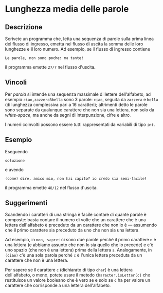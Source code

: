 Lunghezza media delle parole
============================

Descrizione
-----------

Scrivete un programma che, letta una sequenza di parole sulla prima linea del
flusso di ingresso, emetta nel flusso di uscita la somma delle loro lunghezze e
il loro numero. Ad esempio, se il flusso di ingresso contiene

    Le parole, non sono poche: ma tante!

il programma emette `27/7` nel flusso d'uscita.


Vincoli
-------

Per *parola* si intende una sequenza massimale di lettere dell'alfabeto, ad
esempio `ciao,zazzera3bella` sono 3 parole: `ciao`, seguita da `zazzera` e
`bella` (di lunghezza complessiva pari a 16 caratteri); altrimenti detto le
parole sono separate da qualunque carattere che non sia una lettera, non solo da
*white-space*, ma anche da segni di interpunzione, cifre e altro.

I numeri coinvolti possono essere tutti rappresentati da variabili di tipo
`int`.


Esempio
-------

Eseguendo

    soluzione

e avendo

    (come) dire, amico mio, non hai capito? io credo sia semi-facile!

il programma emette `48/12` nel flusso d'uscita.


Suggerimenti
------------

Scandendo i caratteri di una stringa è facile contare di quante parole è
composte: basta contare il numero di volte che un carattere che è una lettera
dell'alfabeto è preceduto da un carattere che non lo è — assumendo che il primo
carattere sia preceduto da uno che non sia una lettera.

Ad esempio, in `non, saprei` ci sono due parole perché il primo carattere `n` è
una lettera (e abbiamo assunto che non lo sia quello che lo precede) e c'è uno
spazio (che non è una lettera) prima della lettera `s`. Analogamente, in
`(ciao)` c'è una sola parola perché `c` è l'unica lettera preceduta da un
carattere che non è una lettera.

Per sapere se il carattere `c` (dichiarato di tipo `char`) è una lettera
dell'alfabeto, o meno, potete usare il metodo `Character.isLetter(c)` che
restituisce un valore booleano che è vero se e solo se `c` ha per valore un
carattere che corrisponde a una lettera dell'alfabeto.
